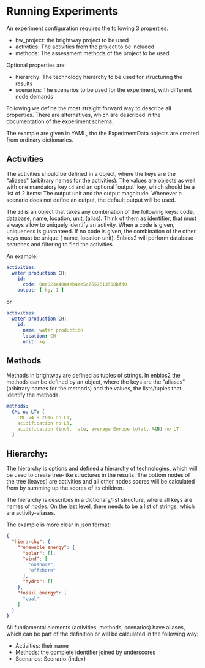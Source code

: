 # Running Experiments

An experiment configuration requires the following 3 properties:

- bw_project: the brightway project to be used
- activities: The activities from the project to be included
- methods: The assessment methods of the project to be used

Optional properties are:

- hierarchy: The technology hierarchy to be used for structuring the results
- scenarios: The scenarios to be used for the experiment, with different node demands

Following we define the most straight forward way to describe all properties. There are alternatives, which are
described in the documentation of the experiment schema.

The example are given in YAML, tho the ExperimentData objects are created from ordinary dictionaries.

## Activities

The activities should be defined in a object, where the keys are the "aliases" (arbitrary names for the activities).
The values are objects as well with one mandatory key `id` and an optional `output' key, which should be a list of 2
items:
The output unit and the output magnitude. Whenever a scenario does not define an output, the default output will be used.

The `id` is an object that takes any combination of the following keys:
code, database, name, location, unit, (alias). Think of them as identifier, that must always allow to uniquely identify
an activity.
When a code is given, uniqueness is guaranteed. If no code is given, the combination of the other keys must be unique (
name, location unit).
Enbios2 will perform database searches and filtering to find the activities.

An example:

```yaml
activities:
  water production CH:
    id:
      code: 00c823e4084eb4ee5c7557613568bfd0
    output: [ kg, 1 ]
```

or

```yaml
activities:
  water production CH:
    id:
      name: water production
      location: CH
      unit: kg
```

## Methods

Methods in brightway are defined as tuples of strings.
In enbios2 the methods can be defined by an object, where the keys are the "aliases" (arbitrary names for the methods)
and the values, the lists/tuples that identify the methods.

```yaml
methods:
  CML no LT: [
    CML v4.8 2016 no LT,
    acidification no LT,
    acidification (incl. fate, average Europe total, A&B) no LT
  ]
```

## Hierarchy:

The hierarchy is options and defined a hierarchy of technologies, which will be used to create tree-like structures in
the results. The bottom nodes of the tree (leaves) are activities and all other nodes scores will be calculated from
by summing up the scores of its children.

The hierarchy is describes in a dictionary/list structure, where all keys are names of nodes. On the last level, there
needs to be a list of strings, which are activity-aliases.

The example is more clear in json format:
```json
{
  "hierarchy": {
    "renewable energy": {
      "solar": [],
      "wind": [
        "onshore",
        "offshore"
      ],
      "hydro": []
    },
    "fossil energy": [
      "coal"
    ]
  }
}
```



All fundamental elements (activities, methods, scenarios) have aliases, which can be part of the definition or will be
calculated in the following way:

- Activities: their name
- Methods: the complete identifier joined by underscores
- Scenarios: Scenario {index}


